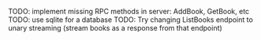 TODO: implement missing RPC methods in server: AddBook, GetBook, etc
TODO: use sqlite for a database
TODO: Try changing ListBooks endpoint to unary streaming (stream books as a response from that endpoint)
